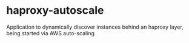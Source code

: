 haproxy-autoscale
=================

Application to dynamically discover instances behind an haproxy layer, being started via AWS auto-scaling
